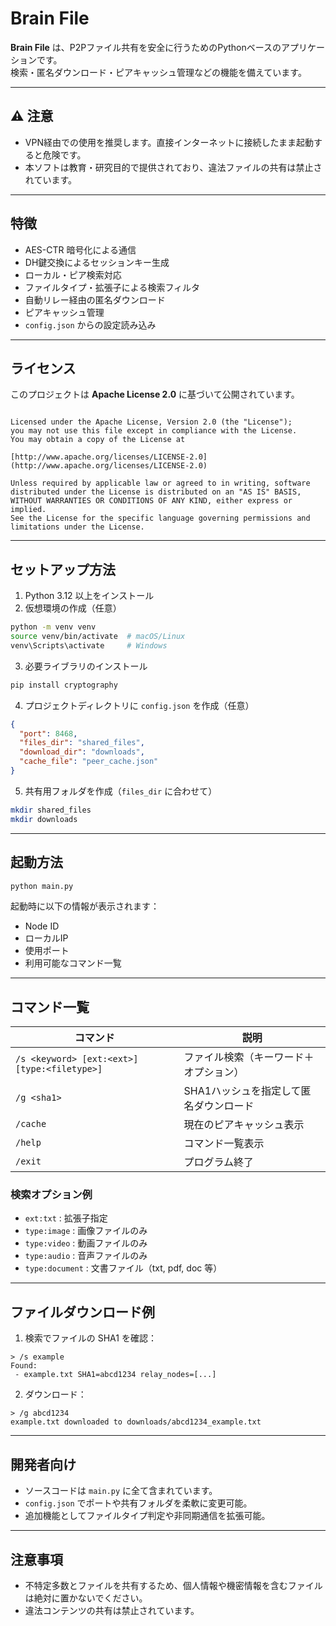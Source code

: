# Brain File

**Brain File** は、P2Pファイル共有を安全に行うためのPythonベースのアプリケーションです。  
検索・匿名ダウンロード・ピアキャッシュ管理などの機能を備えています。

---

## ⚠️ 注意

- VPN経由での使用を推奨します。直接インターネットに接続したまま起動すると危険です。
- 本ソフトは教育・研究目的で提供されており、違法ファイルの共有は禁止されています。

---

## 特徴

- AES-CTR 暗号化による通信
- DH鍵交換によるセッションキー生成
- ローカル・ピア検索対応
- ファイルタイプ・拡張子による検索フィルタ
- 自動リレー経由の匿名ダウンロード
- ピアキャッシュ管理
- `config.json` からの設定読み込み

---

## ライセンス

このプロジェクトは **Apache License 2.0** に基づいて公開されています。

```

Licensed under the Apache License, Version 2.0 (the "License");
you may not use this file except in compliance with the License.
You may obtain a copy of the License at

[http://www.apache.org/licenses/LICENSE-2.0](http://www.apache.org/licenses/LICENSE-2.0)

Unless required by applicable law or agreed to in writing, software
distributed under the License is distributed on an "AS IS" BASIS,
WITHOUT WARRANTIES OR CONDITIONS OF ANY KIND, either express or implied.
See the License for the specific language governing permissions and
limitations under the License.

````

---

## セットアップ方法

1. Python 3.12 以上をインストール
2. 仮想環境の作成（任意）

```bash
python -m venv venv
source venv/bin/activate  # macOS/Linux
venv\Scripts\activate     # Windows
````

3. 必要ライブラリのインストール

```bash
pip install cryptography
```

4. プロジェクトディレクトリに `config.json` を作成（任意）

```json
{
  "port": 8468,
  "files_dir": "shared_files",
  "download_dir": "downloads",
  "cache_file": "peer_cache.json"
}
```

5. 共有用フォルダを作成（`files_dir` に合わせて）

```bash
mkdir shared_files
mkdir downloads
```

---

## 起動方法

```bash
python main.py
```

起動時に以下の情報が表示されます：

* Node ID
* ローカルIP
* 使用ポート
* 利用可能なコマンド一覧

---

## コマンド一覧

| コマンド                                         | 説明                    |
| -------------------------------------------- | --------------------- |
| `/s <keyword> [ext:<ext>] [type:<filetype>]` | ファイル検索（キーワード＋オプション）   |
| `/g <sha1>`                                  | SHA1ハッシュを指定して匿名ダウンロード |
| `/cache`                                     | 現在のピアキャッシュ表示          |
| `/help`                                      | コマンド一覧表示              |
| `/exit`                                      | プログラム終了               |

### 検索オプション例

* `ext:txt` : 拡張子指定
* `type:image` : 画像ファイルのみ
* `type:video` : 動画ファイルのみ
* `type:audio` : 音声ファイルのみ
* `type:document` : 文書ファイル（txt, pdf, doc 等）

---

## ファイルダウンロード例

1. 検索でファイルの SHA1 を確認：

```text
> /s example
Found:
 - example.txt SHA1=abcd1234 relay_nodes=[...]
```

2. ダウンロード：

```text
> /g abcd1234
example.txt downloaded to downloads/abcd1234_example.txt
```

---

## 開発者向け

* ソースコードは `main.py` に全て含まれています。
* `config.json` でポートや共有フォルダを柔軟に変更可能。
* 追加機能としてファイルタイプ判定や非同期通信を拡張可能。

---

## 注意事項

* 不特定多数とファイルを共有するため、個人情報や機密情報を含むファイルは絶対に置かないでください。
* 違法コンテンツの共有は禁止されています。

